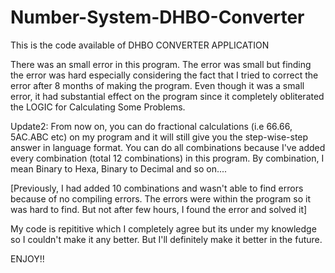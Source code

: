 # Number-System-DHBO-Converter
This is the code available of DHBO CONVERTER APPLICATION


There was an small error in this program. The error was small but finding the error was hard especially considering the fact that
I tried to correct the error after 8 months of making the program. Even though it was a small error, it had substantial effect on
the program since it completely obliterated the LOGIC for Calculating Some Problems. 

Update2: From now on, you can do fractional calculations (i.e 66.66, 5AC.ABC etc) on my program and it will still give you the step-wise-step
answer in language format. You can do all combinations because I've added every combination (total 12 combinations) in this program. By
combination, I mean Binary to Hexa, Binary to Decimal and so on....

[Previously, I had added 10 combinations and wasn't able to find errors because of no compiling errors. The errors were within the program so
it was hard to find. But not after few hours, I found the error and solved it]

My code is repititive which I completely agree but its under my knowledge so I couldn't make it any better. But I'll definitely make it better in 
the future.

ENJOY!!

